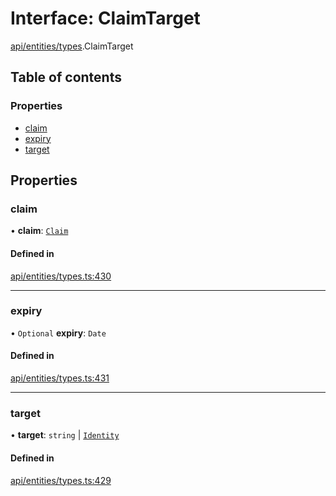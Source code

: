 # Interface: ClaimTarget

[api/entities/types](../wiki/api.entities.types).ClaimTarget

## Table of contents

### Properties

- [claim](../wiki/api.entities.types.ClaimTarget#claim)
- [expiry](../wiki/api.entities.types.ClaimTarget#expiry)
- [target](../wiki/api.entities.types.ClaimTarget#target)

## Properties

### claim

• **claim**: [`Claim`](../wiki/api.entities.types#claim)

#### Defined in

[api/entities/types.ts:430](https://github.com/PolymeshAssociation/polymesh-sdk/blob/8a9e72221/src/api/entities/types.ts#L430)

___

### expiry

• `Optional` **expiry**: `Date`

#### Defined in

[api/entities/types.ts:431](https://github.com/PolymeshAssociation/polymesh-sdk/blob/8a9e72221/src/api/entities/types.ts#L431)

___

### target

• **target**: `string` \| [`Identity`](../wiki/api.entities.Identity.Identity)

#### Defined in

[api/entities/types.ts:429](https://github.com/PolymeshAssociation/polymesh-sdk/blob/8a9e72221/src/api/entities/types.ts#L429)
